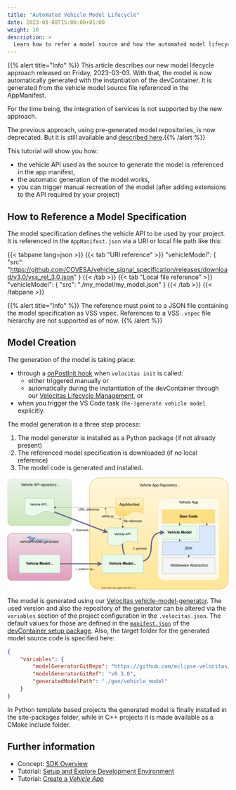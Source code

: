 ```yaml
---
title: "Automated Vehicle Model Lifecycle"
date: 2023-03-08T15:00:00+01:00
weight: 10
description: >
  Learn how to refer a model source and how the automated model lifecycle is working.
---
```


{{% alert title="Info" %}} This article describes our new model lifecycle approach released on Friday, 2023-03-03. With that, the model is now automatically generated with the instantiation of the devContainer. It is generated from the vehicle model source file referenced in the AppManifest.

For the time being, the integration of services is not supported by the new approach.

The previous approach, using pre-generated model repositories, is now deprecated. But it is still available and [described here](../manual_model_creation).{{% /alert %}}

This tutorial will show you how:

- the vehicle API used as the source to generate the model is referenced in the app manifest,
- the automatic generation of the model works,
- you can trigger manual recreation of the model (after adding extensions to the API required by your project)

## How to Reference a Model Specification

The model specification defines the vehicle API to be used by your project. It is referenced in the `AppManifest.json` via a URI or local file path like this:

{{< tabpane lang=json >}}
{{< tab "URI reference" >}}
"vehicleModel": {
    "src": "<https://github.com/COVESA/vehicle_signal_specification/releases/download/v3.0/vss_rel_3.0.json>"
}
{{< /tab >}}
{{< tab "Local file reference" >}}
"vehicleModel": {
    "src": "./my_model/my_model.json"
}
{{< /tab >}}
{{< /tabpane >}}

{{% alert title="Info" %}} The reference must point to a JSON file containing the model specification as VSS vspec. References to a VSS `.vspec` file hierarchy are not supported as of now.
{{% /alert %}}

## Model Creation

The generation of the model is taking place:

- through a [onPostInit hook](/docs/concepts/lifecycle_management/packages/usage/#installation) when `velocitas init` is called:
  - either triggered manually or
  - automatically during the instantiation of the devContainer through our [Velocitas Lifecycle Management](/docs/concepts/lifecycle_management), or
- when you trigger the VS Code task `(Re-)generate vehicle model` explicitly.

The model generation is a three step process:

1. The model generator is installed as a Python package (if not already present)
2. The referenced model specification is downloaded (if no local reference)
3. The model code is generated and installed.

![Model lifecycle overview](./model_lifecycle.drawio.svg)

The model is generated using our [Velocitas vehicle-model-generator](https://github.com/eclipse-velocitas/vehicle-model-generator).
The used version and also the repository of the generator can be altered via the `variables` section of the project configuration in the `.velocitas.json`.
The default values for those are defined in the [`manifest.json`](https://github.com/eclipse-velocitas/devenv-devcontainer-setup/blob/main/manifest.json) of the [devContainer setup package](https://github.com/eclipse-velocitas/devenv-devcontainer-setup).
Also, the target folder for the generated model source code is specified here:

```json
{
    "variables": {
        "modelGeneratorGitRepo": "https://github.com/eclipse-velocitas/vehicle-model-generator.git",
        "modelGeneratorGitRef": "v0.3.0",
        "generatedModelPath": "./gen/vehicle_model"
    }
}
```

In Python template based projects the generated model is finally installed in the site-packages folder, while in C++ projects it is made available as a CMake include folder.

## Further information

- Concept: [SDK Overview](/docs/concepts/vehicle_app_sdk_overview.md)
- Tutorial: [Setup and Explore Development Environment](/docs/tutorials/quickstart)
- Tutorial: [Create a _Vehicle App_](/docs/tutorials/vehicle-app-development)
